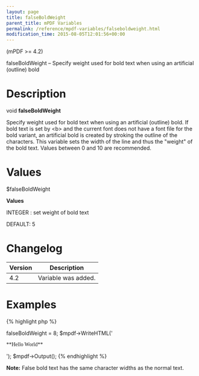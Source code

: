 ```yaml
---
layout: page
title: falseBoldWeight
parent_title: mPDF Variables
permalink: /reference/mpdf-variables/falseboldweight.html
modification_time: 2015-08-05T12:01:56+00:00
---
```


(mPDF >= 4.2)

falseBoldWeight – Specify weight used for bold text when using an artificial (outline) bold

# Description

void **falseBoldWeight**

Specify weight used for bold text when using an artificial (outline) bold. If bold text is set by &lt;b&gt; and the
current font does not have a font file for the bold variant, an artificial bold is created by stroking the outline of
the characters. This variable sets the width of the line and thus the "weight" of the bold text. Values between 0 and
10 are recommended.

# Values

<span class="parameter">$falseBoldWeight</span><span class="smallblock"></span>

**Values**

<span class="smallblock">INTEGER </span>: set weight of bold text

<span class="smallblock"></span><span class="smallblock">DEFAULT</span>: 5

# Changelog

<table class="table"> <thead>
<tr> <th>Version</th><th>Description</th> </tr>
</thead> <tbody>
<tr>
<td>4.2</td>
<td>Variable was added.</td>
</tr>
</tbody> </table>

# Examples

{% highlight php %}
<?php

// Require composer autoload
require_once __DIR__ . '/vendor/autoload.php';

$mpdf = new \Mpdf\Mpdf();

$mpdf->falseBoldWeight = 8;

$mpdf->WriteHTML('<p style="font-family: mysimplefont">**Hello World**<p>');

$mpdf->Output();

{% endhighlight %}

<div class="alert alert-info" role="alert">
	<strong>Note:</strong> False bold text has the same character widths as the normal text.
</div>

